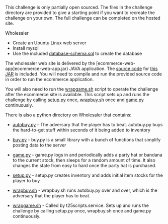 This challenge is only partially open sourced. The files in the challenge directory are provided to give a starting point if you want to recreate the challenge on your own. The full challenge can be completed on the hosted site.

Wholesaler
- Create an Ubuntu Linux web server
- Install mysql
- Use the included [database-schema.sql](database-schema.sql) to create the database

The wholesaler web site is delivered by the [ecommerce-web-app]ecommerce-web-app.jar) JAVA application. The [source code](ecommerce-web-app) for [this JAR](ecommerce-web-app.jar) is included.
You will need to compile and run the provided source code in order to run the ecommerce application. 

You will also need to run the [wrapgame.sh](python/wrapgame.sh) script to operate the challenge after the ecommerce site is available. This script sets up and runs the challenge by calling [setup.py](python/setup.py) once, [wrapbuy.sh](python/wrapbuy.sh) once and [game.py](python/game.py) continuously.

There is also a python directory on Wholesaler that contains:
- [autobuy.py](python/autobuy.py) - The adversary that the player has to beat. autobuy.py buys the hard-to-get stuff within seconds of it being added to inventory

- [buy.py](python/buy.py) - buy.py is a small library with a bunch of functions that simplify posting data to the server

- [game.py](python/game.py) - game.py logs in and periodically adds a party hat or bandana to the current stock, then sleeps for a random amount of time. It also changes the state from easy to hard once the party hat is purchased.

- [setup.py](python/setup.py) - setup.py creates inventory and adds initial item stocks for the player to buy

- [wrapbuy.sh](python/wrapbuy.sh) - wrapbuy.sh runs autobuy.py over and over, which is the adversary that the player has to beat.

- [wrapgame.sh](python/wrapgame.sh) - Called by t25scripts.service. Sets up and runs the challenge by calling setup.py once, wrapbuy.sh once and game.py continuously.
